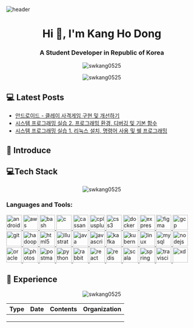 ![header](https://capsule-render.vercel.app/api?type=wave&color=gradient&height=300&section=header&text=Kang%20Ho%20Dong&animation=fadeIn&fontSize=85)

<h1 align="center">Hi 👋, I'm Kang Ho Dong</h1>
<h3 align="center">A Student Developer in Republic of Korea</h3>
<p align="center"> <img src="https://komarev.com/ghpvc/?username=swkang0525&label=Profile%20views&color=0e75b6&style=flat" alt="swkang0525" /> 
</p>
<p align="center">
<img align="center" src="https://github-readme-stats.vercel.app/api?username=swkang0525&show_icons=true&locale=en" alt="swkang0525" />
</p>

## :computer: Latest Posts
<!-- BLOG-POST-LIST:START -->
- [안드로이드 - 클레이 사격게임 구현 및 개선하기](https://velog.io/@rod0ng/%EC%95%88%EB%93%9C%EB%A1%9C%EC%9D%B4%EB%93%9C-%ED%81%B4%EB%A0%88%EC%9D%B4-%EC%82%AC%EA%B2%A9%EA%B2%8C%EC%9E%84-%EA%B5%AC%ED%98%84-%EB%B0%8F-%EA%B0%9C%EC%84%A0%ED%95%98%EA%B8%B0)
- [시스템 프로그래밍 실습 2.  프로그래밍 환경, 디버깅 및 기본 함수](https://velog.io/@rod0ng/%EC%8B%A4%EC%8A%B5-2.-%ED%94%84%EB%A1%9C%EA%B7%B8%EB%9E%98%EB%B0%8D-%ED%99%98%EA%B2%BD-%EB%94%94%EB%B2%84%EA%B9%85-%EB%B0%8F-%EA%B8%B0%EB%B3%B8-%ED%95%A8%EC%88%98)
- [시스템 프로그래밍 실습 1.  리눅스 설치, 명령어 사용 및 쉘 프로그래밍](https://velog.io/@rod0ng/%EC%8B%A4%EC%8A%B5-1.-%EB%A6%AC%EB%88%85%EC%8A%A4-%EC%84%A4%EC%B9%98-%EB%AA%85%EB%A0%B9%EC%96%B4-%EC%82%AC%EC%9A%A9-%EB%B0%8F-%EC%89%98-%ED%94%84%EB%A1%9C%EA%B7%B8%EB%9E%98%EB%B0%8D)
<!-- BLOG-POST-LIST:END -->

## :facepunch: Introduce





## :computer:Tech Stack

<p align="center"><img align="center" src="https://github-readme-stats.vercel.app/api/top-langs?username=swkang0525&show_icons=true&locale=en&layout=compact" alt="swkang0525" /></p>

<h3 align="left">Languages and Tools:</h3>
<p align="left"> <a href="https://developer.android.com" target="_blank"> <img src="https://devicons.github.io/devicon/devicon.git/icons/android/android-original-wordmark.svg" alt="android" width="40" height="40"/> </a> <a href="https://aws.amazon.com" target="_blank"> <img src="https://devicons.github.io/devicon/devicon.git/icons/amazonwebservices/amazonwebservices-original-wordmark.svg" alt="aws" width="40" height="40"/> </a> <a href="https://www.gnu.org/software/bash/" target="_blank"> <img src="https://www.vectorlogo.zone/logos/gnu_bash/gnu_bash-icon.svg" alt="bash" width="40" height="40"/> </a> <a href="https://www.cprogramming.com/" target="_blank"> <img src="https://devicons.github.io/devicon/devicon.git/icons/c/c-original.svg" alt="c" width="40" height="40"/> </a> <a href="https://cassandra.apache.org/" target="_blank"> <img src="https://www.vectorlogo.zone/logos/apache_cassandra/apache_cassandra-icon.svg" alt="cassandra" width="40" height="40"/> </a> <a href="https://www.w3schools.com/cpp/" target="_blank"> <img src="https://devicons.github.io/devicon/devicon.git/icons/cplusplus/cplusplus-original.svg" alt="cplusplus" width="40" height="40"/> </a> <a href="https://www.w3schools.com/css/" target="_blank"> <img src="https://devicons.github.io/devicon/devicon.git/icons/css3/css3-original-wordmark.svg" alt="css3" width="40" height="40"/> </a> <a href="https://www.docker.com/" target="_blank"> <img src="https://devicons.github.io/devicon/devicon.git/icons/docker/docker-original-wordmark.svg" alt="docker" width="40" height="40"/> </a> <a href="https://expressjs.com" target="_blank"> <img src="https://devicons.github.io/devicon/devicon.git/icons/express/express-original-wordmark.svg" alt="express" width="40" height="40"/> </a> <a href="https://www.figma.com/" target="_blank"> <img src="https://www.vectorlogo.zone/logos/figma/figma-icon.svg" alt="figma" width="40" height="40"/> </a> <a href="https://cloud.google.com" target="_blank"> <img src="https://www.vectorlogo.zone/logos/google_cloud/google_cloud-icon.svg" alt="gcp" width="40" height="40"/> </a> <a href="https://git-scm.com/" target="_blank"> <img src="https://www.vectorlogo.zone/logos/git-scm/git-scm-icon.svg" alt="git" width="40" height="40"/> </a> <a href="https://hadoop.apache.org/" target="_blank"> <img src="https://www.vectorlogo.zone/logos/apache_hadoop/apache_hadoop-icon.svg" alt="hadoop" width="40" height="40"/> </a> <a href="https://www.w3.org/html/" target="_blank"> <img src="https://devicons.github.io/devicon/devicon.git/icons/html5/html5-original-wordmark.svg" alt="html5" width="40" height="40"/> </a> <a href="https://www.adobe.com/in/products/illustrator.html" target="_blank"> <img src="https://www.vectorlogo.zone/logos/adobe_illustrator/adobe_illustrator-icon.svg" alt="illustrator" width="40" height="40"/> </a> <a href="https://www.java.com" target="_blank"> <img src="https://devicons.github.io/devicon/devicon.git/icons/java/java-original-wordmark.svg" alt="java" width="40" height="40"/> </a> <a href="https://developer.mozilla.org/en-US/docs/Web/JavaScript" target="_blank"> <img src="https://devicons.github.io/devicon/devicon.git/icons/javascript/javascript-original.svg" alt="javascript" width="40" height="40"/> </a> <a href="https://kafka.apache.org/" target="_blank"> <img src="https://www.vectorlogo.zone/logos/apache_kafka/apache_kafka-icon.svg" alt="kafka" width="40" height="40"/> </a> <a href="https://kubernetes.io" target="_blank"> <img src="https://www.vectorlogo.zone/logos/kubernetes/kubernetes-icon.svg" alt="kubernetes" width="40" height="40"/> </a> <a href="https://www.linux.org/" target="_blank"> <img src="https://devicons.github.io/devicon/devicon.git/icons/linux/linux-original.svg" alt="linux" width="40" height="40"/> </a> <a href="https://www.mysql.com/" target="_blank"> <img src="https://devicons.github.io/devicon/devicon.git/icons/mysql/mysql-original-wordmark.svg" alt="mysql" width="40" height="40"/> </a> <a href="https://nodejs.org" target="_blank"> <img src="https://devicons.github.io/devicon/devicon.git/icons/nodejs/nodejs-original-wordmark.svg" alt="nodejs" width="40" height="40"/> </a> <a href="https://www.oracle.com/" target="_blank"> <img src="https://devicons.github.io/devicon/devicon.git/icons/oracle/oracle-original.svg" alt="oracle" width="40" height="40"/> </a> <a href="https://www.photoshop.com/en" target="_blank"> <img src="https://devicons.github.io/devicon/devicon.git/icons/photoshop/photoshop-plain.svg" alt="photoshop" width="40" height="40"/> </a> <a href="https://postman.com" target="_blank"> <img src="https://www.vectorlogo.zone/logos/getpostman/getpostman-icon.svg" alt="postman" width="40" height="40"/> </a> <a href="https://www.python.org" target="_blank"> <img src="https://devicons.github.io/devicon/devicon.git/icons/python/python-original.svg" alt="python" width="40" height="40"/> </a> <a href="https://www.rabbitmq.com" target="_blank"> <img src="https://www.vectorlogo.zone/logos/rabbitmq/rabbitmq-icon.svg" alt="rabbitMQ" width="40" height="40"/> </a> <a href="https://reactjs.org/" target="_blank"> <img src="https://devicons.github.io/devicon/devicon.git/icons/react/react-original-wordmark.svg" alt="react" width="40" height="40"/> </a> <a href="https://redis.io" target="_blank"> <img src="https://devicons.github.io/devicon/devicon.git/icons/redis/redis-original-wordmark.svg" alt="redis" width="40" height="40"/> </a> <a href="https://www.scala-lang.org" target="_blank"> <img src="https://devicons.github.io/devicon/devicon.git/icons/scala/scala-original-wordmark.svg" alt="scala" width="40" height="40"/> </a> <a href="https://spring.io/" target="_blank"> <img src="https://www.vectorlogo.zone/logos/springio/springio-icon.svg" alt="spring" width="40" height="40"/> </a> <a href="https://travis-ci.org" target="_blank"> <img src="https://www.vectorlogo.zone/logos/travis-ci/travis-ci-icon.svg" alt="travisci" width="40" height="40"/> </a> <a href="https://www.adobe.com/products/xd.html" target="_blank"> <img src="https://cdn.worldvectorlogo.com/logos/adobe-xd.svg" alt="xd" width="40" height="40"/> </a> </p>

## :calendar: Experience

<p align="center"><img align="center" src="https://github-readme-streak-stats.herokuapp.com/?user=swkang0525&" alt="swkang0525" /></p>


| Type | Date | Contents | Organization |
| ---- | ---- | -------- | :----------: |
|      |      |          |              |
|      |      |          |              |
|      |      |          |              |







